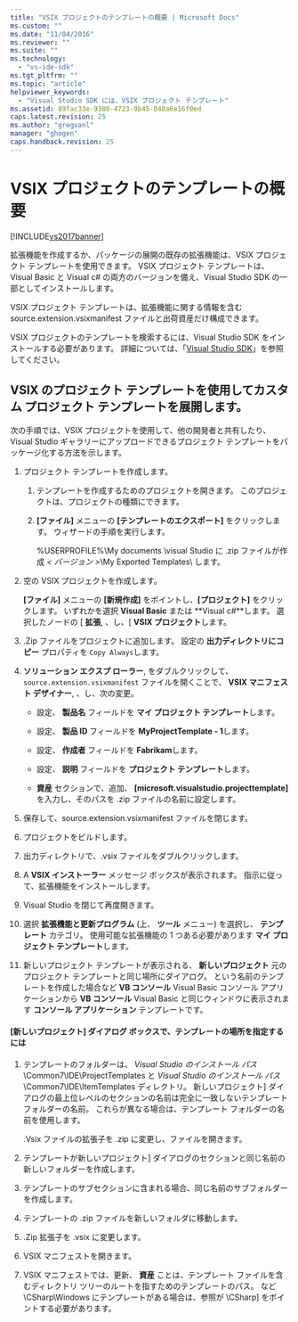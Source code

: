 ```yaml
---
title: "VSIX プロジェクトのテンプレートの概要 | Microsoft Docs"
ms.custom: ""
ms.date: "11/04/2016"
ms.reviewer: ""
ms.suite: ""
ms.technology: 
  - "vs-ide-sdk"
ms.tgt_pltfrm: ""
ms.topic: "article"
helpviewer_keywords: 
  - "Visual Studio SDK には、VSIX プロジェクト テンプレート"
ms.assetid: 89fac33e-9380-4723-9b45-048a6e16f0ed
caps.latest.revision: 25
ms.author: "gregvanl"
manager: "ghogen"
caps.handback.revision: 25
---
```

# VSIX プロジェクトのテンプレートの概要
[!INCLUDE[vs2017banner](../code-quality/includes/vs2017banner.md)]

拡張機能を作成するか、パッケージの展開の既存の拡張機能は、VSIX プロジェクト テンプレートを使用できます。 VSIX プロジェクト テンプレートは、Visual Basic と Visual c\# の両方のバージョンを備え、Visual Studio SDK の一部としてインストールします。  
  
 VSIX プロジェクト テンプレートは、拡張機能に関する情報を含む source.extension.vsixmanifest ファイルと出荷資産だけ構成できます。  
  
 VSIX プロジェクトのテンプレートを検索するには、Visual Studio SDK をインストールする必要があります。 詳細については、「[Visual Studio SDK](../extensibility/visual-studio-sdk.md)」を参照してください。  
  
## VSIX のプロジェクト テンプレートを使用してカスタム プロジェクト テンプレートを展開します。  
 次の手順では、VSIX プロジェクトを使用して、他の開発者と共有したり、Visual Studio ギャラリーにアップロードできるプロジェクト テンプレートをパッケージ化する方法を示します。  
  
1.  プロジェクト テンプレートを作成します。  
  
    1.  テンプレートを作成するためのプロジェクトを開きます。 このプロジェクトは、プロジェクトの種類にできます。  
  
    2.  **\[ファイル\]** メニューの **\[テンプレートのエクスポート\]** をクリックします。 ウィザードの手順を実行します。  
  
         %USERPROFILE%\\My documents \\visual Studio に .zip ファイルが作成 *\< バージョン \>*\\My Exported Templates\\ します。  
  
2.  空の VSIX プロジェクトを作成します。  
  
     **\[ファイル\]** メニューの **\[新規作成\]** をポイントし、**\[プロジェクト\]** をクリックします。 いずれかを選択 **Visual Basic** または **Visual c\#**します。 選択したノードの \[ **拡張**, 、し、\[ **VSIX プロジェクト**します。  
  
3.  .Zip ファイルをプロジェクトに追加します。 設定の **出力ディレクトリにコピー** プロパティを `Copy Always`します。  
  
4.  **ソリューション エクスプ ローラー**, をダブルクリックして、 `source.extension.vsixmanifest` ファイルを開くことで、 **VSIX マニフェスト デザイナー**, 、し、次の変更。  
  
    -   設定、 **製品名** フィールドを **マイ プロジェクト テンプレート**します。  
  
    -   設定、 **製品 ID** フィールドを **MyProjectTemplate \- 1**します。  
  
    -   設定、 **作成者** フィールドを **Fabrikam**します。  
  
    -   設定、 **説明** フィールドを **プロジェクト テンプレート**します。  
  
    -   **資産** セクションで、追加、 **\[microsoft.visualstudio.projecttemplate\]** を入力し、そのパスを .zip ファイルの名前に設定します。  
  
5.  保存して、source.extension.vsixmanifest ファイルを閉じます。  
  
6.  プロジェクトをビルドします。  
  
7.  出力ディレクトリで、.vsix ファイルをダブルクリックします。  
  
8.  A **VSIX インストーラー** メッセージ ボックスが表示されます。 指示に従って、拡張機能をインストールします。  
  
9. Visual Studio を閉じて再度開きます。  
  
10. 選択 **拡張機能と更新プログラム** \(上、 **ツール** メニュー\) を選択し、 **テンプレート** カテゴリ。 使用可能な拡張機能の 1 つある必要があります **マイ プロジェクト テンプレート**します。  
  
11. 新しいプロジェクト テンプレートが表示される、 **新しいプロジェクト** 元のプロジェクト テンプレートと同じ場所にダイアログ。 という名前のテンプレートを作成した場合など **VB コンソール** Visual Basic コンソール アプリケーションから **VB コンソール** Visual Basic と同じウィンドウに表示されます **コンソール アプリケーション** テンプレートです。  
  
#### \[新しいプロジェクト\] ダイアログ ボックスで、テンプレートの場所を指定するには  
  
1.  テンプレートのフォルダーは、 *Visual Studio のインストール パス*\\Common7\\IDE\\ProjectTemplates と *Visual Studio のインストール パス*\\Common7\\IDE\\ItemTemplates ディレクトリ。 新しいプロジェクト\] ダイアログの最上位レベルのセクションの名前は完全に一致しないテンプレート フォルダーの名前。 これらが異なる場合は、テンプレート フォルダーの名前を使用します。  
  
     .Vsix ファイルの拡張子を .zip に変更し、ファイルを開きます。  
  
2.  テンプレートが新しいプロジェクト\] ダイアログのセクションと同じ名前の新しいフォルダーを作成します。  
  
3.  テンプレートのサブセクションに含まれる場合、同じ名前のサブフォルダーを作成します。  
  
4.  テンプレートの .zip ファイルを新しいフォルダに移動します。  
  
5.  .Zip 拡張子を .vsix に変更します。  
  
6.  VSIX マニフェストを開きます。  
  
7.  VSIX マニフェストでは、更新、 **資産** ことは、テンプレート ファイルを含むディレクトリ ツリーのルートを指すためのテンプレートのパス。 など \\CSharp\\Windows にテンプレートがある場合は、参照が \\CSharp\] をポイントする必要があります。